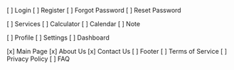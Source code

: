 [ ] Login
[ ] Register
[ ] Forgot Password
[ ] Reset Password

[ ] Services
[ ] Calculator
[ ] Calendar
[ ] Note

[ ] Profile
[ ] Settings
[ ] Dashboard

[x] Main Page
[x] About Us
[x] Contact Us
[ ] Footer
[ ] Terms of Service
[ ] Privacy Policy
[ ] FAQ
